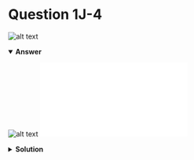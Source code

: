 # Question 1J-4
![alt text](q1J-4.png)

<details open>
<summary><b>Answer</b></summary>

![alt text](a1J-4.svg)
![alt text](a1J-4.py)
</details>

<details>
<summary><b>Solution</b></summary>

![alt text](s1J-4.png)
</details>

